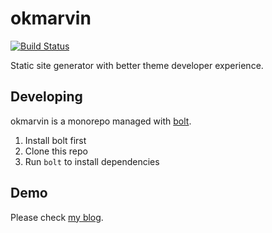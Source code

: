# okmarvin

[![Build Status](https://travis-ci.org/OkMarvin/okmarvin.svg?branch=master)](https://travis-ci.org/OkMarvin/okmarvin)

Static site generator with better theme developer experience.

## Developing

okmarvin is a monorepo managed with [bolt](https://github.com/boltpkg/bolt).

1. Install bolt first
2. Clone this repo
3. Run `bolt` to install dependencies

## Demo

Please check [my blog](https://blog.zfanw.com).